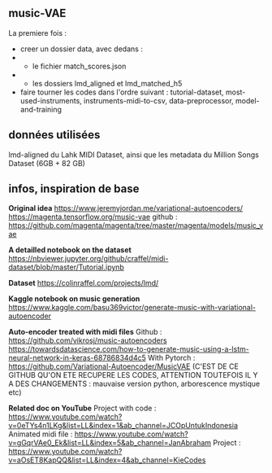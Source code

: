 ## music-VAE

La premiere fois : 
* creer un dossier data, avec dedans :
* * le fichier match_scores.json 
* * les dossiers lmd_aligned et lmd_matched_h5
* faire tourner les codes dans l'ordre suivant : tutorial-dataset, most-used-instruments, instruments-midi-to-csv, data-preprocessor, model-and-training

## données utilisées

lmd-aligned du Lahk MIDI Dataset, ainsi que les metadata du Million Songs Dataset (6GB + 82 GB)

## infos, inspiration de base

 **Original idea**
https://www.jeremyjordan.me/variational-autoencoders/
https://magenta.tensorflow.org/music-vae
github : https://github.com/magenta/magenta/tree/master/magenta/models/music_vae

**A detailled notebook on the dataset**
https://nbviewer.jupyter.org/github/craffel/midi-dataset/blob/master/Tutorial.ipynb 

**Dataset**
https://colinraffel.com/projects/lmd/ 

**Kaggle notebook on music generation**
https://www.kaggle.com/basu369victor/generate-music-with-variational-autoencoder

**Auto-encoder treated with midi files**
Github : https://github.com/vikrosj/music-autoencoders
https://towardsdatascience.com/how-to-generate-music-using-a-lstm-neural-network-in-keras-68786834d4c5
With Pytorch : https://github.com/Variational-Autoencoder/MusicVAE (C'EST DE CE GITHUB QU'ON ETE RECUPERE LES CODES, ATTENTION TOUTEFOIS IL Y A DES CHANGEMENTS : mauvaise version python, arborescence mystique etc)

**Related doc on YouTube**
Project with code : https://www.youtube.com/watch?v=0eTYs4n1LKg&list=LL&index=1&ab_channel=JCOpUntukIndonesia
Animated midi file : https://www.youtube.com/watch?v=gGqrVAe0_Ek&list=LL&index=5&ab_channel=JanAbraham
Project : https://www.youtube.com/watch?v=aOsET8KapQQ&list=LL&index=4&ab_channel=KieCodes
